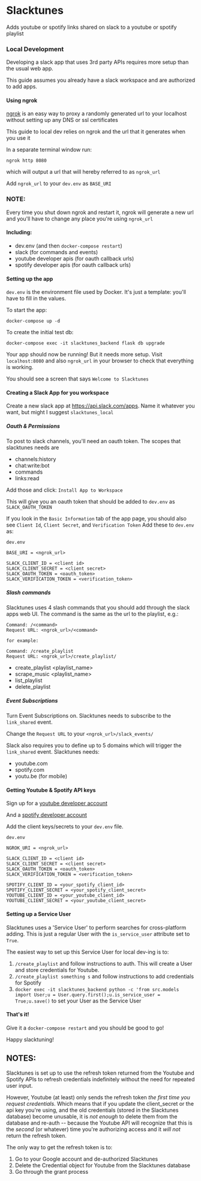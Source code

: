 # Slacktunes

Adds youtube or spotify links shared on slack to a youtube or spotify playlist

### Local Development
Developing a slack app that uses 3rd party APIs requires more setup than the usual web app.

This guide assumes you already have a slack workspace and are authorized to add apps.

#### Using ngrok
[ngrok](https://ngrok.com/) is an easy way to proxy a randomly generated url to your localhost without setting up any DNS or ssl certificates

This guide to local dev relies on ngrok and the url that it generates when you use it

In a separate terminal window run:
```
ngrok http 8080
```
which will output a url that will hereby referred to as `ngrok_url`

Add `ngrok_url` to your `dev.env` as `BASE_URI`

### NOTE:
Every time you shut down ngrok and restart it, ngrok will generate a new url and you'll have to change any place you're using `ngrok_url`
#### Including:
* dev.env (and then `docker-compose restart`)
* slack (for commands and events)
* youtube developer apis (for oauth callback urls)
* spotify developer apis (for oauth callback urls)


#### Setting up the app
`dev.env` is the environment file used by Docker. It's just a template: you'll have to fill in the values.

To start the app:
```
docker-compose up -d
```

To create the initial test db:
```
docker-compose exec -it slacktunes_backend flask db upgrade
```

Your app should now be running! But it needs more setup. Visit `localhost:8080` and also `ngrok_url` in your browser to check that everything is working.

You should see a screen that says `Welcome to Slacktunes`


#### Creating a Slack App for you workspace
Create a new slack app at https://api.slack.com/apps. Name it whatever you want, but might I suggest `slacktunes_local`

##### Oauth & Permissions
To post to slack channels, you'll need an oauth token. The scopes that slacktunes needs are
* channels:history
* chat:write:bot
* commands
* links:read

Add those and click: `Install App to Workspace`

This will give you an oauth token that should be added to `dev.env` as `SLACK_OAUTH_TOKEN`

If you look in the `Basic Information` tab of the app page, you should also see `Client Id`, `Client Secret`, and `Verification Token`
Add these to `dev.env` as:
```
dev.env

BASE_URI = <ngrok_url>

SLACK_CLIENT_ID = <client id>
SLACK_CLIENT_SECRET = <client secret>
SLACK_OAUTH_TOKEN = <oauth_token>
SLACK_VERIFICATION_TOKEN = <verification_token>
```

##### Slash commands
Slacktunes uses 4 slash commands that you should add through the slack apps web UI.
The command is the same as the url to the playlist, e.g.:
```
Command: /<command>
Request URL: <ngrok_url>/<command>

for example:

Command: /create_playlist
Request URL: <ngrok_url>/create_playlist/
```
* create_playlist <playlist_name> <platform>
* scrape_music <playlist_name>
* list_playlist
* delete_playlist

##### Event Subscriptions
Turn Event Subscriptions on. Slacktunes needs to subscribe to the `link_shared` event.

Change the `Request URL` to your `<ngrok_url>/slack_events/`

Slack also requires you to define up to 5 domains which will trigger the `link_shared` event. Slacktunes needs:
* youtube.com
* spotify.com
* youtu.be (for mobile)

#### Getting Youtube & Spotify API keys
Sign up for a [youtube developer account](https://developers.google.com/youtube/)

And a [spotify developer account](https://developer.spotify.com/)

Add the client keys/secrets to your `dev.env` file.

```
dev.env

NGROK_URI = <ngrok_url>

SLACK_CLIENT_ID = <client id>
SLACK_CLIENT_SECRET = <client secret>
SLACK_OAUTH_TOKEN = <oauth_token>
SLACK_VERIFICATION_TOKEN = <verification_token>

SPOTIFY_CLIENT_ID = <your_spotify_client_id>
SPOTIFY_CLIENT_SECRET = <your_spotify_client_secret>
YOUTUBE_CLIENT_ID = <your_youtube_client_id>
YOUTUBE_CLIENT_SECRET = <your_youtube_client_secret>
```
#### Setting up a Service User
Slacktunes uses a 'Service User' to perform searches for cross-platform adding. This is just a regular User with the `is_service_user` attribute set to `True`.

The easiest way to set up this Service User for local dev-ing is to:
1. `/create_playlist` and follow instructions to auth. This will create a User and store credentials for Youtube.
1. `/create_playlist something s` and follow instructions to add credentials for Spotify
1. `docker exec -it slacktunes_backend python -c 'from src.models import User;u = User.query.first();u.is_service_user = True;u.save()` to set your User as the Service User


#### That's it!
Give it a `docker-compose restart` and you should be good to go!

Happy slacktuning!

## NOTES:
Slacktunes is set up to use the refresh token returned from the Youtube and Spotify APIs to refresh credentials indefinitely without the need for repeated user input.

However, Youtube (at least) only sends the refresh token _the first time you request credentials_. Which means that if you update the client_secret or the api key you're using, and the old credentials (stored in the Slacktunes database) become unusable, it is _not enough_ to delete them from the database and re-auth -- because the Youtube API will recognize that this is the _second_ (or whatever) time you're authorizing access and it _will not_ return the refresh token.

The only way to get the refresh token is to:
1. Go to your Google account and de-authorized Slacktunes
1. Delete the Credential object for Youtube from the Slacktunes database
1. Go through the grant process
